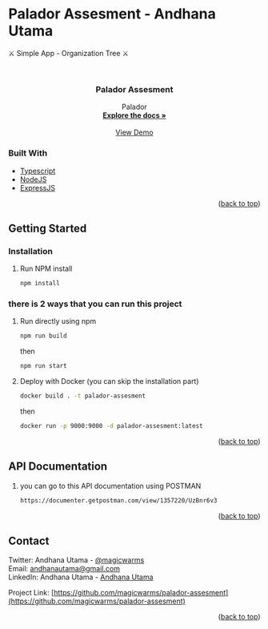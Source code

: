 # Palador Assesment - Andhana Utama

⚔️ Simple App - Organization Tree ⚔️

<div id="top"></div>

<!-- PROJECT SHIELDS -->
<!--
*** I'm using markdown "reference style" links for readability.
*** Reference links are enclosed in brackets [ ] instead of parentheses ( ).
*** See the bottom of this document for the declaration of the reference variables
*** for contributors-url, forks-url, etc. This is an optional, concise syntax you may use.
*** https://www.markdownguide.org/basic-syntax/#reference-style-links
-->

<!-- PROJECT LOGO -->
<br />
<div align="center">

<h3 align="center">Palador Assesment</h3>

  <p align="center">
    Palador
    <br />
    <a href="https://github.com/magicwarms/palador-assesment"><strong>Explore the docs »</strong></a>
    <br />
    <br />
    <a href="https://github.com/magicwarms/palador-assesment">View Demo</a>
  </p>
</div>

<!-- ABOUT THE PROJECT -->

### Built With

-   [Typescript](https://www.typescriptlang.org/)
-   [NodeJS](https://nodejs.dev/)
-   [ExpressJS](https://expressjs.com/)

<p align="right">(<a href="#top">back to top</a>)</p>

<!-- GETTING STARTED -->

## Getting Started

### Installation

1. Run NPM install
    ```sh
    npm install
    ```

### there is 2 ways that you can run this project

1. Run directly using npm
    ```sh
    npm run build
    ```
    then
    ```sh
    npm run start
    ```
2. Deploy with Docker (you can skip the installation part)
    ```sh
    docker build . -t palador-assesment
    ```
    then
    ```sh
    docker run -p 9000:9000 -d palador-assesment:latest
    ```

<p align="right">(<a href="#top">back to top</a>)</p>

## API Documentation

1. you can go to this API documentation using POSTMAN
    ```sh
    https://documenter.getpostman.com/view/1357220/UzBnr6v3
    ```

<p align="right">(<a href="#top">back to top</a>)</p>

<!-- CONTACT -->

## Contact

Twitter: Andhana Utama - [@magicwarms](https://twitter.com/magicwarms)<br>
Email: andhanautama@gmail.com<br>
LinkedIn: Andhana Utama - [Andhana Utama](https://www.linkedin.com/in/andhana-utama-4a2b1a130/)

Project Link: [https://github.com/magicwarms/palador-assesment](https://github.com/magicwarms/palador-assesment)

<p align="right">(<a href="#top">back to top</a>)</p>
